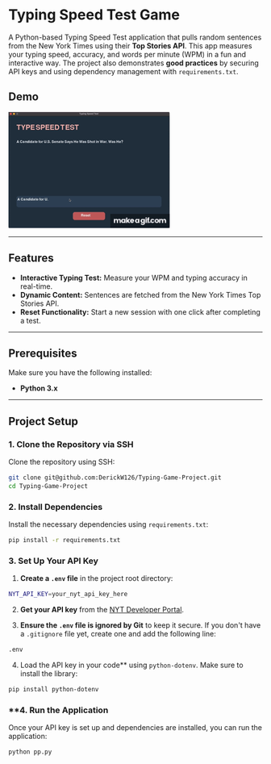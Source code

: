 # Typing Speed Test Game

A Python-based Typing Speed Test application that pulls random sentences from the New York Times using their **Top Stories API**. This app measures your typing speed, accuracy, and words per minute (WPM) in a fun and interactive way. The project also demonstrates **good practices** by securing API keys and using dependency management with `requirements.txt`.

## **Demo**

![Demo Gif](Demo%20Gif.gif)

---

## **Features**

- **Interactive Typing Test:** Measure your WPM and typing accuracy in real-time.
- **Dynamic Content:** Sentences are fetched from the New York Times Top Stories API.
- **Reset Functionality:** Start a new session with one click after completing a test.

---

## **Prerequisites**

Make sure you have the following installed:

- **Python 3.x**
---

## **Project Setup**

### **1. Clone the Repository via SSH**

Clone the repository using SSH:

```bash
git clone git@github.com:DerickW126/Typing-Game-Project.git
cd Typing-Game-Project
```

### **2. Install Dependencies**

Install the necessary dependencies using `requirements.txt`:

```bash
pip install -r requirements.txt
```
### **3. Set Up Your API Key**

1. **Create a `.env` file** in the project root directory:
```bash
NYT_API_KEY=your_nyt_api_key_here
```
2. **Get your API key** from the [NYT Developer Portal](https://developer.nytimes.com/).

3. **Ensure the `.env` file is ignored by Git** to keep it secure. If you don't have a `.gitignore` file yet, create one and add the following line:
```bash
.env
```

4. Load the API key in your code** using `python-dotenv`. Make sure to install the library:
```bash
pip install python-dotenv
```

### **4. Run the Application

Once your API key is set up and dependencies are installed, you can run the application:

```bash
python pp.py
```
